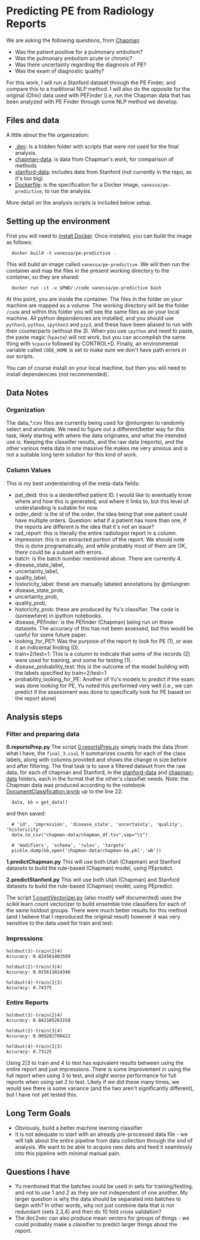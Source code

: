 # Predicting PE from Radiology Reports

We are asking the following questions, from [Chapman](docs/chapman_pefinder.pdf)

- Was the patient positive for a pulmonary embolism? 
- Was the pulmonary embolism acute or chronic? 
- Was there uncertainty regarding the diagnosis of PE? 
- Was the exam of diagnostic quality?

For this work, I will run a Stanford dataset through the PE Finder, and compare this to a traditional NLP method. I will also do the opposite for the original (Ohio) data used with PEFinder (i.e, run the Chapman data that has been analyzed with PE Finder through some NLP method we develop.


## Files and data
A little about the file organization:

- [.dev](.dev): Is a hidden folder with scripts that were not used for the final analysis.
- [chapman-data](chapman-data): is data from Chapman's work, for comparison of methods
- [stanford-data](stanford-data): includes data from Stanford (not currently in the repo, as it's too big)
- [Dockerfile](Dockerfile): is the specification for a Docker image, `vanessa/pe-predictive`, to run the analysis.

More detail on the analysis scripts is included below setup.


## Setting up the environment
First you will need to [install Docker](https://docs.docker.com/engine/installation/). Once installed, you can build the image as follows:

      docker build -t vanessa/pe-predictive .

This will build an image called `vanessa/pe-predictive`. We will then run the container and map the files in the present working directory to the container, so they are shared:

      docker run -it -v $PWD/:/code vanessa/pe-predictive bash

At this point, you are inside the container. The files in the folder on your machine are mapped as a volume. The working directory will be the folder `/code` and within this folder you will see the same files as on your local machine. All python dependencies are installed, and you should use `python3`, `python`, `ipython3` and `pip3`, and these have been aliased to run with their counterparts (without the 3). When you use `ipython` and need to paste, the paste magic (`%paste`) will not work, but you can accomplish the same thing with `%cpaste` followed by CONTROL+D. Finally, an environmental variable called `CODE_HOME` is set to make sure we don't have path errors in our scripts.

You can of course install on your local machine, but then you will need to install dependencies (not recommended).


## Data Notes

### Organization
The data_*.csv files are currently being used for @mlungren to randomly select and annotate. We need to figure out a different/better way for this task, likely starting with where the data originates, and what the intended use is. Keeping the classiifer results, and the raw data (reports), and the other various meta data in one massive file makes me very anxious and is not a suitable long term solution for this kind of work.

### Column Values
This is my best understanding of the meta-data fields:

- pat_deid: this is a deidentified patient ID. I would like to eventually know where and how this is generated, and where it links to, but this level of understanding is suitable for now.
- order_deid: is the id of the order, the idea being that one patient could have multiple orders. Question: what if a patient has more than one, if the reports are different is the idea that it's not an issue?
- rad_report: this is literally the entire radiologist report in a column.
- impression: this is an extracted portion of the report. We should note this is done programatically, and while probably most of them are OK, there could be a subset with errors.
- batch: is the batch number mentioned above. There are currently 4.
- disease_state_label, 
- uncertainty_label, 
- quality_label, 
- historicity_label: these are manually labeled annotations by @mlungren
- disease_state_prob,
- uncertainty_prob,
- quality_prob,
- historicity_prob: these are produced by Yu's classifier. The code is (somewhere) in ipython notebooks.
- disease_PEfinder: is the PEfinder (Chapman) being run on these datasets. The accuracy of this has not been assessed, but this would be useful for some future paper.
- looking_for_PE?: Was the purpose of the report to look for PE (1), or was it an indicental finding (0).
- train=2/test=1: This is a column to indicate that some of the records (2) were used for training, and some for testing (1).
- disease_probability_test: this is the outcome of the model building with the labels specified by train=2/test=1
- probability_looking_for_PE: Another of Yu's models to predict if the exam was done looking for PE, Yu noted this performed very well (i.e., we can predict if the assessment was done to specifically look for PE based on the report alone)
 

## Analysis steps

### Filter and preparing data

**0.reportsPrep.py**
The script [0.reportsPrep.py](0.reportsPrep.py) simply loads the data (from what I have, the `final_3.csv`). It summarizes counts for each of the class labels, along with columns provided and shows the change in size before and after filtering. The final task is to save a filtered dataset from the raw data, for each of chapman and Stanford, in the [stanford-data](stanford-data) and [chapman-data](chapman-data) folders, each in the format that the other's classifier needs. Note: the Chapman data was produced according to the notebook [DocumentClassification.ipynb](../chapman/notebooks/DocumentClassification.ipynb) up to the line 22:

      data, kb = get_data()

and then saved:

      # 'id', 'impression', 'disease_state', 'uncertainty', 'quality', 'historicity'
      data.to_csv("chapman-data/chapman_df.tsv",sep="\t")
      
      # 'modifiers', 'schema', 'rules', 'targets'
      pickle.dump(kb,open('chapman-data/chapman-kb.pkl','wb'))


**1.predictChapman.py**
This will use both Utah (Chapman) and Stanford datasets to build the rule-based (Chapman) model, using PEpredict. 

**2.predictStanford.py**
This will use both Utah (Chapman) and Stanford datasets to build the rule-based (Chapman) model, using PEpredict. 





The script [1.countVectorizer.py](1.countVectorizer.py) (also mostly self documented) uses the scikit learn count vectorizer to build ensemble tree classifiers for each of the same holdout groups. There were much better results for this method (and I believe that I reproduced the original result) however it was very sensitive to the data used for train and test:

### Impressions

	holdout(3)-train(2|4)
	Accuracy: 0.824561403509

	holdout(2)-train(3|4)
	Accuracy: 0.915611814346

	holdout(4)-train(2|3)
	Accuracy: 0.74375


### Entire Reports


	holdout(3)-train(2|4)
	Accuracy: 0.842105263158

	holdout(2)-train(3|4)
	Accuracy: 0.909282700422

	holdout(4)-train(2|3)
	Accuracy: 0.73125


Using 2|3 to train and 4 to test has equivalent results between using the entire report and just impressions. There is some improvement in using the full report when using 3 to test, and slight worse performance for full reports when using set 2 to test. Likely if we did these many times, we would see there is some variance (and the two aren't significantly different), but I have not yet tested this.


## Long Term Goals
- Obviously, build a better machine learning classifier
- It is not adequate to start with an already pre-processed data file - we will talk about the entire pipeline from data collection through the end of analysis. We want to be able to acquire new data and feed it seamlessly into this pipeline with minimal manual pain.


## Questions I have
- Yu mentioned that the batches could be used in sets for training/testing, and not to use 1 and 2 as they are not independent of one another. My larger question is why the data should be separated into batches to begin with? In other words, why not just combine data that is not redundant (sets 2,3,4) and then do 10 fold cross validation? 
- The doc2vec can also produce mean vectors for groups of things - we could probably make a classifier to predict larger things about the report.
